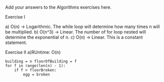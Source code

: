 Add your answers to the Algorithms exercises here.

Exercise I

a) O(n) -> Logarithmic. The while loop will determine how many times n will be multiplied.
b) O(n^3) -> Linear. The number of for loop nested will determine the exponential of n.
c) O(n) -> Linear. This is a constant statement.

Exercise II
a)RUntime: O(n)
```
building = n floorOfBuilding = f
for f in range(len(n) - 1):
    if f > floorBroken: 
        egg = broken

```
